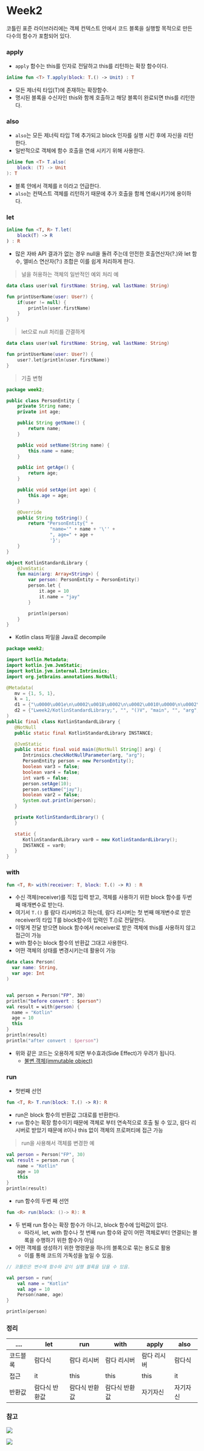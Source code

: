 # Week2

코틀린 표준 라이브러리에는 객체 컨텍스트 안에서 코드 블록을 실행할 목적으로 만든 다수의 함수가 포함되어 있다. 


### apply

* ```apply``` 함수는 this를 인자로 전달하고 this를 리턴하는 확장 함수이다.

```Kotlin
inline fun <T> T.apply(block: T.() -> Unit) : T
```

* 모든 제너릭 타입(T)에 존재하는 확장함수.
* 명시된 블록을 수신자인 this와 함께 호출하고 해당 블록이 완료되면 this를 리턴한다.

### also

* ```also```는 모든 제너릭 타입 T에 추가되고 block 인자를 실행 시킨 후에 자신을 리턴한다.
* 일반적으로 객체에 함수 호출을 연쇄 시키기 위해 사용한다.

```Kotlin
inline fun <T> T.also(
    block: (T) -> Unit
): T
```

* 블록 안에서 객체를 it 이라고 언급한다.
* ```also```는 컨텍스트 객체를 리턴하기 때문에 추가 호출을 함께 연쇄시키기에 용이하다.


### let

```Kotlin
inline fun <T, R> T.let(
    block(T) -> R
) : R
```

* 많은 자바 API 결과가 없는 경우 null을 돌려 주는데 안전한 호출연산자(?.)와 let 함수, 엘비스 연산자(?:) 조합은 이를 쉽게 처리하게 한다.

> 널을 허용하는 객체의 일반적인 예외 처리 예
```Kotlin
data class user(val firstName: String, val lastName: String)

fun printUserName(user: User?) {
    if(user != null) {
        println(user.firstName)
    }
}
```

> let으로 null 처리를 간결하게
```Kotlin
data class user(val firstName: String, val lastName: String)

fun printUserName(user: User?) {
    user?.let{println(user.firstName)}
}
```

> 기출 변형
```java
package week2;

public class PersonEntity {
    private String name;
    private int age;

    public String getName() {
        return name;
    }

    public void setName(String name) {
        this.name = name;
    }

    public int getAge() {
        return age;
    }

    public void setAge(int age) {
        this.age = age;
    }

    @Override
    public String toString() {
        return "PersonEntity{" +
                "name='" + name + '\'' +
                ", age=" + age +
                '}';
    }
}

```
```Kotlin
object KotlinStandardLibrary {
    @JvmStatic
    fun main(arg: Array<String>) {
        var person: PersonEntity = PersonEntity()
        person.let {
            it.age = 10
            it.name = "jay"
        }

        println(person)
    }
}
```

* Kotlin class 파일을 Java로 decompile
```java
package week2;

import kotlin.Metadata;
import kotlin.jvm.JvmStatic;
import kotlin.jvm.internal.Intrinsics;
import org.jetbrains.annotations.NotNull;

@Metadata(
   mv = {1, 5, 1},
   k = 1,
   d1 = {"\u0000\u001e\n\u0002\u0018\u0002\n\u0002\u0010\u0000\n\u0002\b\u0002\n\u0002\u0010\u0002\n\u0000\n\u0002\u0010\u0011\n\u0002\u0010\u000e\n\u0002\b\u0002\bÆ\u0002\u0018\u00002\u00020\u0001B\u0007\b\u0002¢\u0006\u0002\u0010\u0002J\u001b\u0010\u0003\u001a\u00020\u00042\f\u0010\u0005\u001a\b\u0012\u0004\u0012\u00020\u00070\u0006H\u0007¢\u0006\u0002\u0010\b¨\u0006\t"},
   d2 = {"Lweek2/KotlinStandardLibrary;", "", "()V", "main", "", "arg", "", "", "([Ljava/lang/String;)V", "kotlin-demo-app"}
)
public final class KotlinStandardLibrary {
   @NotNull
   public static final KotlinStandardLibrary INSTANCE;

   @JvmStatic
   public static final void main(@NotNull String[] arg) {
      Intrinsics.checkNotNullParameter(arg, "arg");
      PersonEntity person = new PersonEntity();
      boolean var3 = false;
      boolean var4 = false;
      int var6 = false;
      person.setAge(10);
      person.setName("jay");
      boolean var2 = false;
      System.out.println(person);
   }

   private KotlinStandardLibrary() {
   }

   static {
      KotlinStandardLibrary var0 = new KotlinStandardLibrary();
      INSTANCE = var0;
   }
}

```
### with

```Kotlin
fun <T, R> with(receiver: T, block: T.() -> R) : R
```

* 수신 객체(receiver)를 직접 입력 받고, 객체를 사용하기 위한 block 함수를 두번 째 매개변수로 받는다.
* 여기서 ```T.()``` 를 람다 리시버라고 하는데, 람다 리시버는 첫 번째 매개변수로 받은 receiver의 타입 T를 block함수의 입력인 T.()로 전달한다.
* 이렇게 전달 받으면 block 함수에서 receiver로 받은 객체에 this를 사용하지 않고 접근이 가능
* with 함수는 block 함수의 반환값 그대고 사용한다.
* 어떤 객체의 상태를 변경시키는데 활용이 가능

```Kotlin
data class Person(
  var name: String,
  var age: Int
)


val person = Person("FP", 30)
println("before convert : $person")
val result = with(person) {
  name = "Kotlin"
  age = 10
  this
}
println(result)
println("after convert : $person")
```
* 위와 같은 코드는 오용하게 되면 부수효과(Side Effect)가 우려가 됩니다.
  * [불변 객체(immutable object)](https://ko.wikipedia.org/wiki/%EB%B6%88%EB%B3%80%EA%B0%9D%EC%B2%B4)


### run

* 첫번째 선언
```Kotlin
fun <T, R> T.run(block: T.() -> R): R
```

* run은 block 함수의 반환값 그대로를 반환한다.
* ```run``` 함수는 확장 함수이기 때문에 객체로 부터 연속적으로 호출 될 수 있고, 람다 리시버로 받았기 때문에 it이나 this 없이 객체의 프로퍼티에 접근 가능

> run을 사용해서 객체를 변경한 예
```Kotlin
val person = Person("FP", 30)
val result = person.run {
    name = "Kotlin"
    age = 10
    this
}
println(result)
```

* run 함수의 두번 째 선언
```Kotlin
fun <R> run(block: ()-> R): R
```

* 두 번째 run 함수는 확장 함수가 아니고, block 함수에 입력값이 없다.
    * 따라서, let, with 함수나 첫 번째 run 함수와 같이 어떤 객체로부터 연결되는 블록을 수행하기 위한 함수가 아님
* 어떤 객체를 생성하기 위한 명령문을 하나의 블록으로 묶는 용도로 활용
    * 이를 통해 코드의 가독성을 높일 수 있음.

```Kotlin
// 코틀린은 변수에 함수와 같이 실행 블록을 담을 수 있음.

val person = run{
    val name = "Kotlin"
    val age = 10
    Person(name, age)
}

println(person)
```

### 정리
|....|let|run|with|apply|also|
|------|---|---|-----|-----|-----|
|코드블록|람다식|람다 리시버|람다 리시버|람다 리시버|람다식|
|접근|it|this|this|this|it|
|반환값|람다식 반환값|람다식 반환값|람다식 반환값|자기자신|자기자신|

### 참고

![](http://image.kyobobook.co.kr/images/book/xlarge/557/x9788966262557.jpg)

![](http://image.kyobobook.co.kr/images/book/xlarge/147/x9791189909147.jpg)
